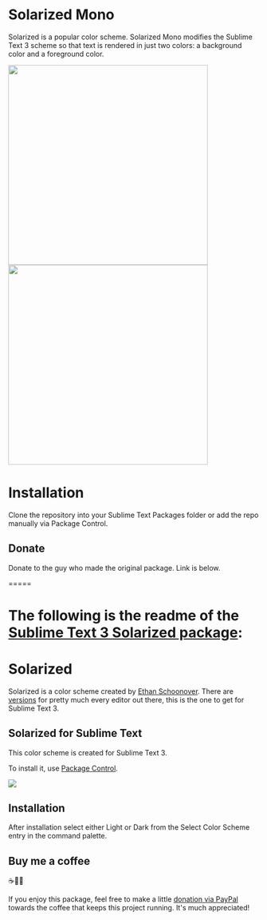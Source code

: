 # Solarized Mono

Solarized is a popular color scheme. Solarized Mono modifies the Sublime Text 3 scheme so that text is rendered in just two colors: a background color and a foreground color.

<img src="https://raw.githubusercontent.com/smk291/Solarized-Mono/master/solarizedmonolight.jpg" width="400"> <img src="https://raw.githubusercontent.com/smk291/Solarized-Mono/master/solarizedmonodark.jpg" width="400">

# Installation

Clone the repository into your Sublime Text Packages folder or add the repo manually via Package Control. 

## Donate

Donate to the guy who made the original package. Link is below.

=====

# The following is the readme of the [Sublime Text 3 Solarized package](https://github.com/braver/Solarized):

# Solarized

Solarized is a color scheme created by [Ethan Schoonover](http://ethanschoonover.com/solarized). There are [versions](https://github.com/altercation/solarized) for pretty much every editor out there, this is the one to get for Sublime Text 3.

## Solarized for Sublime Text

This color scheme is created for Sublime Text 3.  

To install it, use [Package Control](https://packagecontrol.io/packages/Solarized%20Color%20Scheme).

![](https://raw.githubusercontent.com/smk291/Solarized-Mono/master/solarized.png)

## Installation

After installation select either Light or Dark from the Select Color Scheme entry in the command palette.


## Buy me a coffee 

☕️👌🏻

If you enjoy this package, feel free to make a little [donation via PayPal](https://paypal.me/pools/c/8aniLejX25) towards the coffee that keeps this project running. It's much appreciated!
